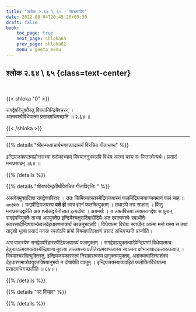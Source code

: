 ```yaml
---
title: "श्लोक २.६४ \ ६५ - साङ्ययोग"
date: 2022-08-04T20:45:26+05:30
draft: false
book:
    toc_page: true
    next_page: shloka65
    prev_page: shloka62
    menu : geeta_menu
---
```




## श्लोक २.६४ \ ६५ {class=text-center}

<br/>

{{< shloka  "0"  >}}

रागद्वेषवियुक्तैस्तु विषयानिन्द्रियैश्चरन् ।   
आत्मवश्यैर्विधेयात्मा प्रसादमधिगच्छति ॥ २.६४ ॥

{{< /shloka >}}

---


{{% details "श्रीमन्मध्वाचार्यभगवत्पादाचर्य विरचित  गीताभाष्य" %}}

इन्द्रियजयफलमाहोत्तराभ्यां श्लोकाभ्याम् विषयाननुभवन्नपि विधेय आत्मा यस्य सः जितात्मेत्यर्थः। प्रसादं मनःप्रसादम् ॥६४ ॥


{{% /details %}}



{{% details "श्रीराघवेन्द्रतीर्थविरचित गीताविवृत्तिः " %}}


अस्त्वेवमुक्तदिशा रागद्वेषपरिहारः । ततः किमित्यतस्तस्येंद्रियजयास्यं
फलमिंद्रियजयाज्जयमानं फलं चाह ॥ `रागद्वेषेति` । यद्यपींद्रियजयस्य 
**वशे ही** त्यत्र ज्ञानं फलमित्युक्तम्‌ । तथाऽपि तन्न साक्षात्‌ । किंतु मनःप्रसादद्वारेति  अत्र श्लोकद्वयेनोच्यत इत्यदोषः । अयमर्थः । य उक्तविधया त्यक्तरागद्वेषः स पुमान्‌ रागद्वेषवियुक्तैः ताभ्यां अप्रयुक्तैछ इन्द्रियैश्चक्षुरादिबाह्येंद्रियैः अत एवात्मवश्वैः
स्वाधीनैः रूपरसादीन्विषयान्केवलदेहधारणमात्रार्थं चरन्ननुभवन्नपि। विधेयात्मा
विधेयः स्वाधीनः आत्मा मनो यस्य स तथा तादृशो भूत्वा प्रसादं मनसः
स्वतोऽपि प्रायो विषयागतिलक्षणं प्रसादं अधिगच्छति प्राप्नोति।  

अत्र पादत्रयेण रागद्वेषपरिहारस्येंद्रियजयाख्यं फलमुक्तम्‌ । रागद्वेषाप्रयुक्तत्वादेवेन्द्रियाणां विधेयात्मत्व हेतुनाऽऽत्मवश्यत्वस्येन्द्रियाणा मुवत्या तज्जयस्य प्रतीतेरात्मवश्यत्वस्य स्वात्मनः क्षोभानापादकत्वरूपत्वात्‌ ।
विषयांश्चरन्नित्युक्तिस्तु, इन्द्रियजयकारणत्वं निराहारत्वस्य प्रागुक्तमयुक्तम्‌,
अशक्यत्वादित्याशंक्य देहधारणमात्रोपयुक्तविषयानुभवो न दोषायेति वक्तुम्‌ ।
इन्द्रियजयस्याव्यवहित फलोक्तिर्विधेयात्मा प्रसादमधिगच्छतीति ॥ ६४॥।

{{% /details %}}

{{% details "पद विचार" %}}


{{% /details %}}
